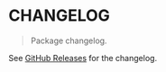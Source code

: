 # CHANGELOG

> Package changelog.

See [GitHub Releases](https://github.com/stdlib-js/constants-float64-glaisher-kinkelin/releases) for the changelog.